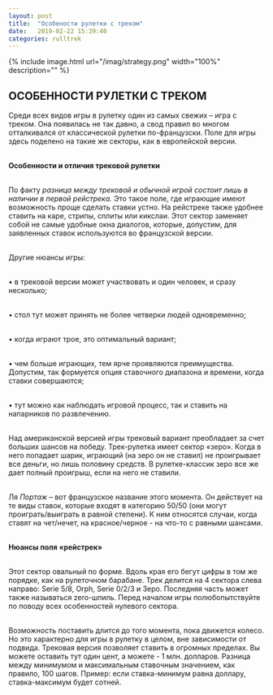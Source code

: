 ```yaml
---
layout: post
title:  "Особености рулетки с треком"
date:   2019-02-22 15:39:40
categories: rulltrek
---
```


{% include image.html url="/imag/strategy.png" width="100%" description="" %}

## ОСОБЕННОСТИ РУЛЕТКИ С ТРЕКОМ
Среди всех видов игры в рулетку один из самых свежих – игра с треком. Она появилась не так давно, а свод правил во многом отталкивался от классической рулетки по-французски. Поле для игры здесь поделено на такие же секторы, как в европейской версии.

<br><strong>Особенности и отличия трековой рулетки</strong>

<br>По факту <i>разница между трековой и обычной игрой состоит лишь в наличии в первой рейстрека.</i> Это такое поле, где играющие имеют возможность проще сделать ставки устно. На рейстреке также удобнее ставить на каре, стрипы, сплиты или кикслаи. Этот сектор заменяет собой не самые удобные окна диалогов, которые, допустим, для заявленных ставок используются во французской версии.

<br>Другие нюансы игры:

<br>•	в трековой версии может участвовать и один человек, и сразу несколько;

<br>•	стол тут может принять не более четверки людей одновременно;

<br>•	когда играют трое, это оптимальный вариант;

<br>•	чем больше играющих, тем ярче проявляются преимущества. Допустим, так формуется опция ставочного диапазона и времени, когда ставки совершаются;

<br>•	тут можно как наблюдать игровой процесс, так и ставить на напарников по развлечению.

<br>Над американской версией игры трековый вариант преобладает за счет бoльших шансов на победу. Трек-рулетка имеет сектор «зеро». Когда в него попадает шарик, играющий (на зеро он не ставил) не проигрывает все деньги, но лишь половину средств. В рулетке-классик зеро все же дает полный проигрыш, если на него не ставили.

<br>Ля <i>Портаж</i> – вот французское название этого момента. Он действует на те виды ставок, которые входят в категорию 50/50 (они могут проиграть/выиграть в равной степени). К ним относятся случаи, когда ставят на чет/нечет, на красное/черное - на что-то с равными шансами.

<br><strong>Нюансы поля «рейстрек»</strong>

<br>Этот сектор овальный по форме. Вдоль края его бегут цифры в том же порядке, как на рулеточном барабане. Трек делится на 4 сектора слева направо: Serie 5/8, Orph, Serie 0/2/3 и Зеро. Последняя часть может также называться zero-шпиль. Перед началом игры полюбопытствуйте по поводу всех особенностей нулевого сектора.

<br>Возможность поставить длится до того момента, пока движется колесо. Но это характерно для игры в рулетку в целом, вне зависимости от подвида. Трековая версия позволяет ставить в огромных пределах. Вы можете оставить тут один цент, а можете - 1 млн. долларов. Разница между минимумом и максимальным ставочным значением, как правило, 100 шагов. Пример: если ставка-минимум равна доллару, ставка-максимум будет сотней. 


